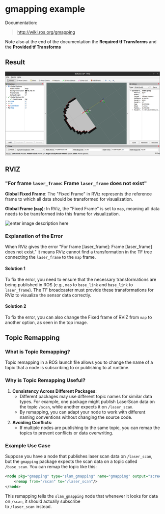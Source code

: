 # gmapping example

Documentation:

> http://wiki.ros.org/gmapping

Note also at the end of the documentation the **Required tf Transforms** and the **Provided tf Transforms**


## Result
![enter image description here](https://github.com/MarcoMustacchi/gmapping_example/blob/master/images/gmapping_example.png)


## RVIZ

### "For frame `laser_frame`: Frame `laser_frame` does not exist"

**Global Fixed Frame**: The "Fixed Frame" in RViz represents the reference frame to which all data should be transformed for visualization.

**Global Frame (`map`)**: In RViz, the "Fixed Frame" is set to `map`, meaning all data needs to be transformed into this frame for visualization.

![enter image description here](https://i.sstatic.net/PlIDu.png)

### Explanation of the Error

When RViz gives the error "For frame [laser_frame]: Frame [laser_frame] does not exist," it means RViz cannot find a transformation in the TF tree connecting the `laser_frame` to the `map` frame.

#### Solution 1

To fix the error, you need to ensure that the necessary transformations are being published in ROS (e.g., `map` to `base_link` and `base_link` to `laser_frame`). The TF broadcaster must provide these transformations for RViz to visualize the sensor data correctly.

#### Solution 2

To fix the error, you can also change the Fixed frame of RVIZ from `map` to another option, as seen in the top image.


## Topic Remapping

### What is Topic Remapping?

Topic remapping in a ROS launch file allows you to change the name of a topic that a node is subscribing to or publishing to at runtime.

### Why is Topic Remapping Useful?

1. **Consistency Across Different Packages**:
   - Different packages may use different topic names for similar data types. For example, one package might publish LaserScan data on the topic `/scan`, while another expects it on `/laser_scan`.
   - By remapping, you can adapt your node to work with different naming conventions without changing the source code.
2. **Avoiding Conflicts**:
   - If multiple nodes are publishing to the same topic, you can remap the topics to prevent conflicts or data overwriting.

### Example Use Case

Suppose you have a node that publishes laser scan data on `/laser_scan`, but the `gmapping` package expects the scan data on a topic called `/base_scan`. You can remap the topic like this:

```xml
<node pkg="gmapping" type="slam_gmapping" name="gmapping" output="screen">
    <remap from="/scan" to="/laser_scan"/>
</node>
```

This remapping tells the `slam_gmapping` node that whenever it looks for data on `/scan`, it should actually subscribe <br> to `/laser_scan` instead.
